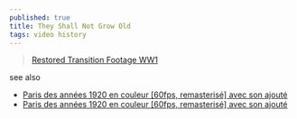 ```yaml
---
published: true
title: They Shall Not Grow Old
tags: video history
---
```

> [Restored Transition Footage WW1](https://www.youtube.com/watch?v=yJeQfSSa9DE)

see also
- [Paris des années 1920 en couleur [60fps, remasterisé] avec son ajouté](https://www.youtube.com/watch?v=mgVl6Yk4itw)
- [Paris des années 1920 en couleur [60fps, remasterisé] avec son ajouté](https://www.youtube.com/watch?v=sHkc83XA2dY)